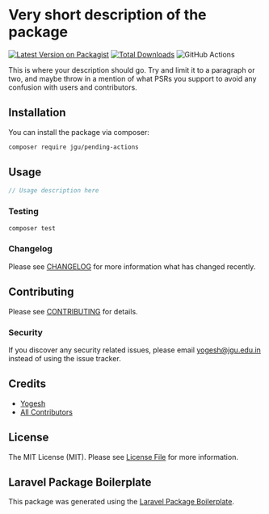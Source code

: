 # Very short description of the package

[![Latest Version on Packagist](https://img.shields.io/packagist/v/jgu/pending-actions.svg?style=flat-square)](https://packagist.org/packages/jgu/pending-actions)
[![Total Downloads](https://img.shields.io/packagist/dt/jgu/pending-actions.svg?style=flat-square)](https://packagist.org/packages/jgu/pending-actions)
![GitHub Actions](https://github.com/jgu/pending-actions/actions/workflows/main.yml/badge.svg)

This is where your description should go. Try and limit it to a paragraph or two, and maybe throw in a mention of what PSRs you support to avoid any confusion with users and contributors.

## Installation

You can install the package via composer:

```bash
composer require jgu/pending-actions
```

## Usage

```php
// Usage description here
```

### Testing

```bash
composer test
```

### Changelog

Please see [CHANGELOG](CHANGELOG.md) for more information what has changed recently.

## Contributing

Please see [CONTRIBUTING](CONTRIBUTING.md) for details.

### Security

If you discover any security related issues, please email yogesh@jgu.edu.in instead of using the issue tracker.

## Credits

-   [Yogesh](https://github.com/jgu)
-   [All Contributors](../../contributors)

## License

The MIT License (MIT). Please see [License File](LICENSE.md) for more information.

## Laravel Package Boilerplate

This package was generated using the [Laravel Package Boilerplate](https://laravelpackageboilerplate.com).
